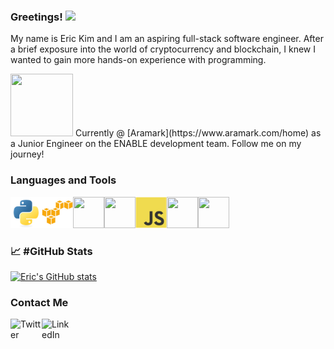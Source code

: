 ### Greetings! <img src="https://raw.githubusercontent.com/MartinHeinz/MartinHeinz/master/wave.gif" width="30px">  

My name is Eric Kim and I am an aspiring full-stack software engineer. After a brief exposure into the world of cryptocurrency and blockchain, I knew I wanted to gain more hands-on experience with programming. 

<img src="https://upload.wikimedia.org/wikipedia/commons/0/01/Logo_aramark_RGB.svg" width="100" height="100">
Currently @ [Aramark](https://www.aramark.com/home) as a Junior Engineer on the ENABLE development team. Follow me on my journey! 

### Languages and Tools

<img src="https://raw.githubusercontent.com/devicons/devicon/master/icons/python/python-original.svg" width="50" height="50"><img src="https://raw.githubusercontent.com/devicons/devicon/master/icons/amazonwebservices/amazonwebservices-original.svg" width="50" height="50"><img src="https://user-images.githubusercontent.com/24623425/36042969-f87531d4-0d8a-11e8-9dee-e87ab8c6a9e3.png" width="50" height="50"><img src="https://upload.wikimedia.org/wikipedia/commons/4/4c/Typescript_logo_2020.svg" width="50" height="50"><img src="https://raw.githubusercontent.com/devicons/devicon/master/icons/javascript/javascript-original.svg" width="50" height="50"><img src="https://designlogovector.com/wp-content/uploads/2022/01/docker-logo-svg-768x768.jpg" width="50" height="50"><img src="https://www.coinbureau.com/wp-content/uploads/2018/03/solidity.png.webp" width="50" height="50">

### &#x1f4c8; #GitHub Stats

[![Eric's GitHub stats](https://github-readme-stats.vercel.app/api?username=ericdwkim&show_icons=true&theme=dark)](https://github.com/anuraghazra/github-readme-stats)


### Contact Me

<a href="https://twitter.com/ericdwkim">
  <img align="left" alt="Twitter" width="50px"
       src="https://raw.githubusercontent.com/peterthehan/peterthehan/master/assets/twitter.svg"/>
  </a>
  
<a href="https://www.linkedin.com/in/ericdwkim/">
  <img align="left" alt="LinkedIn" width="50px"
       src="https://raw.githubusercontent.com/peterthehan/peterthehan/master/assets/linkedin.svg"/>
  </a>
